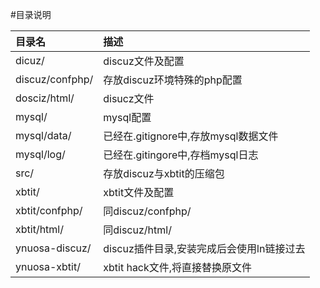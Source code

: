 #目录说明


| 目录名 | 描述 |  
| :--- | :--- |  
| dicuz/ | discuz文件及配置 |
| discuz/confphp/ | 存放discuz环境特殊的php配置 |
| dosciz/html/| disucz文件 |
| mysql/ | mysql配置 |
| mysql/data/ | 已经在.gitignore中,存放mysql数据文件 |
| mysql/log/ | 已经在.gitingore中,存档mysql日志 |
| src/ | 存放discuz与xbtit的压缩包 |
| xbtit/ | xbtit文件及配置 |
| xbtit/confphp/ | 同discuz/confphp/ |
| xbtit/html/ | 同discuz/html/ |
| ynuosa-discuz/ | discuz插件目录,安装完成后会使用ln链接过去 |
| ynuosa-xbtit/ | xbtit hack文件,将直接替换原文件 |

